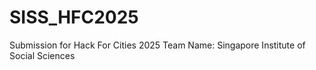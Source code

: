 # SISS_HFC2025
Submission for Hack For Cities 2025
Team Name: Singapore Institute of Social Sciences
